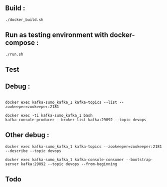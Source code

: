 ## Build :

```
./docker_build.sh
```

## Run as testing environment with docker-compose :

```
./run.sh
```

## Test

## Debug :

```docker logs -f kafka-sumo_kafka-sumo_1

docker exec kafka-sumo_kafka_1 kafka-topics --list --zookeeper=zookeeper:2181

docker exec -ti kafka-sumo_kafka_1 bash
kafka-console-producer --broker-list kafka:29092 --topic devops
```

## Other debug :

```docker exec kafka-sumo_kafka_1 kafka-topics --create --topic devops --partitions 1 --replication-factor 1 --if-not-exists --zookeeper=zookeeper:2181
docker exec kafka-sumo_kafka_1 kafka-topics --zookeeper=zookeeper:2181 --describe --topic devops

docker exec kafka-sumo_kafka_1 kafka-console-consumer --bootstrap-server kafka:29092 --topic devops --from-beginning
```

## Todo
